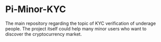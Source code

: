 # Pi-Minor-KYC
The main repository regarding the topic of KYC verification of underage people. The project itself could help many minor users who want to discover the cryptocurrency market.
